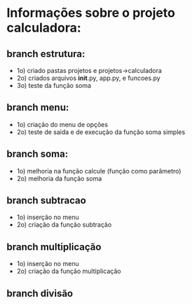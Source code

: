 
# Informações sobre o projeto calculadora:

## branch estrutura:
- 1o) criado pastas projetos e projetos->calculadora
- 2o) criados arquivos __init__.py, app.py, e funcoes.py
- 3o) teste da função soma

## branch menu:
- 1o) criação do menu de opções
- 2o) teste de saida e de execução da função soma simples

## branch soma:
- 1o) melhoria na função calcule (função como parâmetro)
- 2o) melhoria da função soma

## branch subtracao
- 1o) inserção no menu
- 2o) criação da função subtração

## branch multiplicação
- 1o) inserção no menu
- 2o) criação da função multiplicação

## branch divisão




